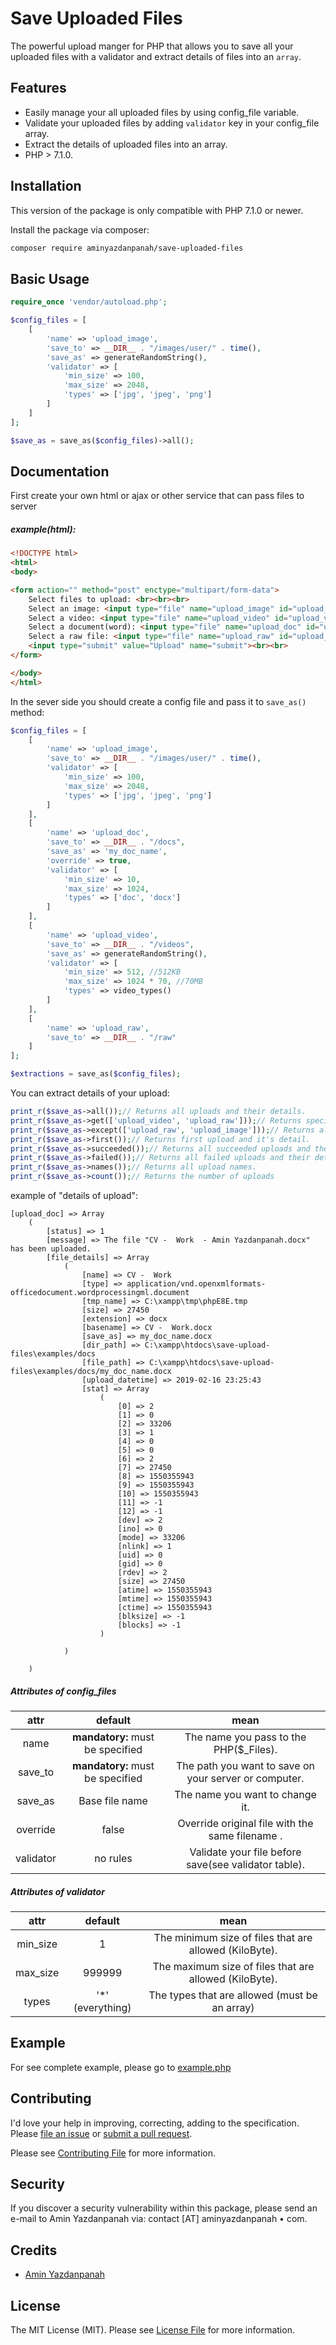 # Save Uploaded Files
The powerful upload manger for PHP that allows you to save all your uploaded files with a validator and extract details of files into an `array`. 

## Features
* Easily manage your all uploaded files by using config_file variable.
* Validate your uploaded files by adding `validator` key in your config_file array.
* Extract the details of uploaded files into an array.
* PHP > 7.1.0.

## Installation

This version of the package is only compatible with PHP 7.1.0 or newer.

Install the package via composer:

``` bash
composer require aminyazdanpanah/save-uploaded-files
```

## Basic Usage

``` php
require_once 'vendor/autoload.php';

$config_files = [
    [
        'name' => 'upload_image',
        'save_to' => __DIR__ . "/images/user/" . time(),
        'save_as' => generateRandomString(),
        'validator' => [
            'min_size' => 100,
            'max_size' => 2048,
            'types' => ['jpg', 'jpeg', 'png']
        ]
    ]
];

$save_as = save_as($config_files)->all();


```

## Documentation
First create your own html or ajax or other service that can pass files to server
##### example(html):
```html
<!DOCTYPE html>
<html>
<body>

<form action="" method="post" enctype="multipart/form-data">
    Select files to upload: <br><br><br>
    Select an image: <input type="file" name="upload_image" id="upload_image"><br><br>
    Select a video: <input type="file" name="upload_video" id="upload_video"><br><br>
    Select a document(word): <input type="file" name="upload_doc" id="upload_doc"><br><br>
    Select a raw file: <input type="file" name="upload_raw" id="upload_raw"><br><br>
    <input type="submit" value="Upload" name="submit"><br><br>
</form>

</body>
</html>
``` 

In the sever side you should create a config file and pass it to `save_as()` method:
```php
$config_files = [
    [
        'name' => 'upload_image',
        'save_to' => __DIR__ . "/images/user/" . time(),
        'validator' => [
            'min_size' => 100,
            'max_size' => 2048,
            'types' => ['jpg', 'jpeg', 'png']
        ]
    ],
    [
        'name' => 'upload_doc',
        'save_to' => __DIR__ . "/docs",
        'save_as' => 'my_doc_name',
        'override' => true,
        'validator' => [
            'min_size' => 10,
            'max_size' => 1024,
            'types' => ['doc', 'docx']
        ]
    ],
    [
        'name' => 'upload_video',
        'save_to' => __DIR__ . "/videos",
        'save_as' => generateRandomString(),
        'validator' => [
            'min_size' => 512, //512KB
            'max_size' => 1024 * 70, //70MB
            'types' => video_types()
        ]
    ],
    [
        'name' => 'upload_raw',
        'save_to' => __DIR__ . "/raw"
    ]
];

$extractions = save_as($config_files);
```

You can extract details of your upload:
```php
print_r($save_as->all());// Returns all uploads and their details.
print_r($save_as->get(['upload_video', 'upload_raw']));// Returns specified uploads and their details.
print_r($save_as->except(['upload_raw', 'upload_image']));// Returns all uploads and their details except those ones specified.
print_r($save_as->first());// Returns first upload and it's detail.
print_r($save_as->succeeded());// Returns all succeeded uploads and their details.
print_r($save_as->failed());// Returns all failed uploads and their details.
print_r($save_as->names());// Returns all upload names.
print_r($save_as->count());// Returns the number of uploads
```

example of "details of upload":

```text
[upload_doc] => Array
    (
        [status] => 1
        [message] => The file "CV -  Work  - Amin Yazdanpanah.docx" has been uploaded.
        [file_details] => Array
            (
                [name] => CV -  Work
                [type] => application/vnd.openxmlformats-officedocument.wordprocessingml.document
                [tmp_name] => C:\xampp\tmp\phpE8E.tmp
                [size] => 27450
                [extension] => docx
                [basename] => CV -  Work.docx
                [save_as] => my_doc_name.docx
                [dir_path] => C:\xampp\htdocs\save-upload-files\examples/docs
                [file_path] => C:\xampp\htdocs\save-upload-files\examples/docs/my_doc_name.docx
                [upload_datetime] => 2019-02-16 23:25:43
                [stat] => Array
                    (
                        [0] => 2
                        [1] => 0
                        [2] => 33206
                        [3] => 1
                        [4] => 0
                        [5] => 0
                        [6] => 2
                        [7] => 27450
                        [8] => 1550355943
                        [9] => 1550355943
                        [10] => 1550355943
                        [11] => -1
                        [12] => -1
                        [dev] => 2
                        [ino] => 0
                        [mode] => 33206
                        [nlink] => 1
                        [uid] => 0
                        [gid] => 0
                        [rdev] => 2
                        [size] => 27450
                        [atime] => 1550355943
                        [mtime] => 1550355943
                        [ctime] => 1550355943
                        [blksize] => -1
                        [blocks] => -1
                    )

            )

    )
```

##### Attributes of config_files

|     attr    	|  default  	|                         mean                         	|
|:-----------:	|:---------:	|:----------------------------------------------------:	|
|   name   	|     **mandatory:** must be specified      	|         The name you pass to the PHP($_Files).        	|
| save_to 	| **mandatory:** must be specified 	|          The path you want to save on your server or computer.          	|
| save_as      | Base file name 	|          The name you want to change it.                     	|
|   override 	|     false     	|         Override original file with the same filename .         	|
|   validator  	|     no rules     	|         Validate your file before save(see validator table).         	|

##### Attributes of validator

|     attr    	|  default  	|                         mean                         	|
|:-----------:	|:---------:	|:----------------------------------------------------:	|
|   min_size   	|     1      	|         The minimum size of files that are allowed (KiloByte).        	|
| max_size 	| 999999 	|          The maximum size of files that are allowed (KiloByte).          	|
| types      | '*' (everything) 	|          The types that are allowed (must be an array)                     	|



## Example
For see complete example, please go to [example.php](https://github.com/aminyazdanpanah/save-uploaded-files/blob/master/examples/example.php)

## Contributing

I'd love your help in improving, correcting, adding to the specification.
Please [file an issue](https://github.com/aminyazdanpanah/save-uploaded-files/issues)
or [submit a pull request](https://github.com/aminyazdanpanah/save-uploaded-files/pulls).

Please see [Contributing File](https://github.com/aminyazdanpanah/save-uploaded-files/blob/master/CONTRIBUTING.md) for more information.

## Security

If you discover a security vulnerability within this package, please send an e-mail to Amin Yazdanpanah via:
contact [AT] aminyazdanpanah • com.
## Credits

- [Amin Yazdanpanah](http://www.aminyazdanpanah.com/?u=github.com/aminyazdanpanah/save-uploaded-files)

## License

The MIT License (MIT). Please see [License File](https://github.com/aminyazdanpanah/save-uploaded-files/blob/master/LICENSE) for more information.
